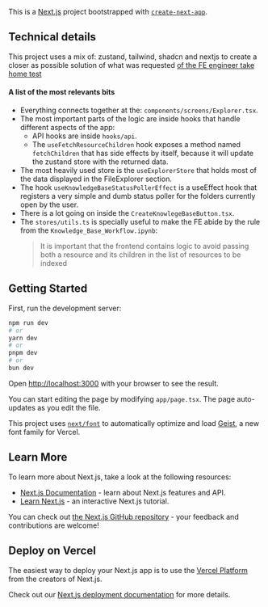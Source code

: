 This is a [Next.js](https://nextjs.org) project bootstrapped with [`create-next-app`](https://nextjs.org/docs/app/api-reference/cli/create-next-app).

## Technical details

This project uses a mix of: zustand, tailwind, shadcn and nextjs to create a closer as possible solution of what was requested [of the FE engineer take home test](https://stack-ai.notion.site/Take-at-Home-Task-Frontend-Engineer-KB-020c24ea42eb40a4bf8f3ea6b54cc83d)

#### A list of the most relevants bits
* Everything connects together at the: `components/screens/Explorer.tsx`.
* The most important parts of the logic are inside hooks that handle different aspects of the app:
  * API hooks are inside `hooks/api`. 
  * The `useFetchResourceChildren` hook exposes a method named `fetchChildren` that has side effects by itself, because it will update the zustand store with the returned data. 
* The most heavily used store is the `useExplorerStore` that holds most of the data displayed in the FileExplorer section.
* The hook `useKnowledgeBaseStatusPollerEffect` is a useEffect hook that registers a very simple and dumb status poller for the folders currently open by the user. 
* There is a lot going on inside the `CreateKnowlegeBaseButton.tsx`.
* The `stores/utils.ts` is specially useful to make the FE abide by the rule from the `Knowledge_Base_Workflow.ipynb`:
  > It is important that the frontend contains logic to avoid passing both a resource and its children in the list of resources to be indexed


## Getting Started

First, run the development server:

```bash
npm run dev
# or
yarn dev
# or
pnpm dev
# or
bun dev
```

Open [http://localhost:3000](http://localhost:3000) with your browser to see the result.

You can start editing the page by modifying `app/page.tsx`. The page auto-updates as you edit the file.

This project uses [`next/font`](https://nextjs.org/docs/app/building-your-application/optimizing/fonts) to automatically optimize and load [Geist](https://vercel.com/font), a new font family for Vercel.

## Learn More

To learn more about Next.js, take a look at the following resources:

- [Next.js Documentation](https://nextjs.org/docs) - learn about Next.js features and API.
- [Learn Next.js](https://nextjs.org/learn) - an interactive Next.js tutorial.

You can check out [the Next.js GitHub repository](https://github.com/vercel/next.js) - your feedback and contributions are welcome!

## Deploy on Vercel

The easiest way to deploy your Next.js app is to use the [Vercel Platform](https://vercel.com/new?utm_medium=default-template&filter=next.js&utm_source=create-next-app&utm_campaign=create-next-app-readme) from the creators of Next.js.

Check out our [Next.js deployment documentation](https://nextjs.org/docs/app/building-your-application/deploying) for more details.
